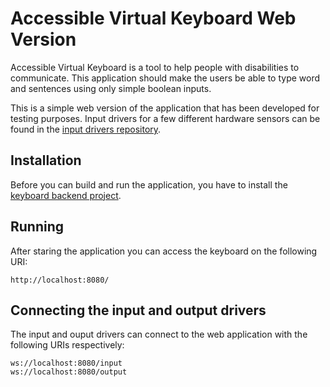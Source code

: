 # Accessible Virtual Keyboard Web Version

Accessible Virtual Keyboard is a tool to help people with disabilities to communicate. This application should make the users be able to type word and sentences using only simple boolean inputs.

This is a simple web version of the application that has been developed for testing purposes. Input drivers for a few different hardware sensors can be found in the [input drivers repository](https://github.com/accessible-virtual-keyboard/inputdrivers).

## Installation

Before you can build and run the application, you have to install the [keyboard backend project](https://github.com/accessible-virtual-keyboard/backend).


## Running

After staring the application you can access the keyboard on the following URI:

```
http://localhost:8080/
````

## Connecting the input and output drivers

The input and ouput drivers can connect to the web application with the following URIs respectively:
```
ws://localhost:8080/input
ws://localhost:8080/output
```


